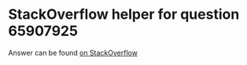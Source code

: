 # StackOverflow helper for question 65907925

Answer can be found [on StackOverflow](https://stackoverflow.com/a/65908426/28004)
